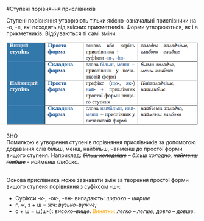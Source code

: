 #Ступенi порiвняння прислiвникiв

Ступенi порiвняння утворюють тiльки якiсно-означальнi прислiвники на <span class="p1">-о, -е</span>, якi походять вiд якiсних прикметникiв. Форми утворюються, як i в прикметникiв. Вiдбуваються тi самi змiни.

<div class="center">
<img src="../pics/9/2.png" width="700px" class="center"/>
</div>
<br>


<div class="add-wrap">
<span class="add">ЗНО</span>
<div class="add-text">
Помилкою є утворення ступенiв порiвняння прислiвникiв за допомогою додавання слiв <span class="p1">бiльш, менш, найбiльш, найменш</span> до простої форми вищого ступеня.
Наприклад: <i><s>бiльш холоднiше</s> – бiльш холодно, <s>найменш глибше</s> - найменш глибоко.</i>
</div>
<br>

Основа прислiвника може зазнавати змiн за творення простої форми вищого ступеня порiвняння з суфiксом <span class="p1">-ш-</span>:
<ul>
<li>Суфiкси <span class="p1">-к-, -ок-, -ен-</span> випадають: <i>широко – ширше</i></li>
<li> <span class="p1">г</span>, <span class="p1">ж</span>, <span class="p1">з</span> + <span class="p1">ш</span> = <span class="p1">жч</span>: <i>вузько–вужче;</i></li>
<li> <span class="p1">с</span> + <span class="p1">ш</span> = <span class="p1">щ(шч)</span>: <i>високо–вище</i>. <font color="orange">Винятки:</font> <i>легко – легше, довго – довше.</i></li>
</ul>
